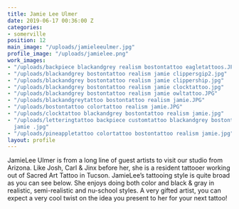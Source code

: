 ```yaml
---
title: Jamie Lee Ulmer
date: 2019-06-17 00:36:00 Z
categories:
- somerville
position: 12
main_image: "/uploads/jamieleeulmer.jpg"
profile_image: "/uploads/jamielee.png"
work_images:
- "/uploads/backpiece blackandgrey realism bostontattoo eagletattoos.JPG"
- "/uploads/blackandgrey bostontattoo realism jamie clippersgip2.jpg"
- "/uploads/blackandgrey bostontattoo realism jamie clippership.jpg"
- "/uploads/blackandgrey bostontattoo realism jamie clocktattoo.jpg"
- "/uploads/blackandgrey bostontattoo realism jamie owltattoo.JPG"
- "/uploads/blackandgreytattoo bostontattoo realism jamie.JPG"
- "/uploads/bostontattoo colortattoo realism jamie.JPG"
- "/uploads/clocktattoo blackandgrey bostontattoo realism jamie.jpg"
- "/uploads/letteringtattoo backpiece customtattoo blackandgrey bostontattoo realism
  jamie .jpg"
- "/uploads/pineappletattoo colortattoo bostontattoo realism jamie.jpg"
layout: profile
---
```


JamieLee Ulmer is from a long line of guest artists to visit our studio from Arizona. Like Josh, Carl & Jinx before her, she is a resident tattooer working out of Sacred Art Tattoo in Tucson. JamieLee’s tattooing style is quite broad as you can see below. She enjoys doing both color and black & gray in realistic, semi-realistic and nu-school styles. A very gifted artist, you can expect a very cool twist on the idea you present to her for your next tattoo!